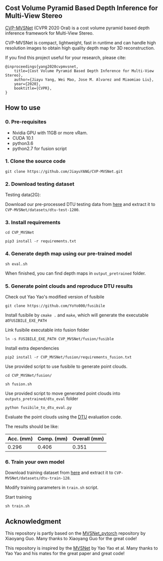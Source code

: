 ## Cost Volume Pyramid Based Depth Inference for Multi-View Stereo

[CVP-MVSNet](https://arxiv.org/abs/1912.08329) (CVPR 2020 Oral) is a cost volume pyramid based depth inference framework for Multi-View Stereo. 

CVP-MVSNet is compact, lightweight, fast in runtime and can  handle  high  resolution  images  to  obtain  high  quality depth map for 3D reconstruction.

If you find this project useful for your research, please cite:

```
@inproceedings{yang2020cvpmvsnet,
    title={Cost Volume Pyramid Based Depth Inference for Multi-View Stereo},
    author={Jiayu Yang, Wei Mao, Jose M. Alvarez and Miaomiao Liu},
    year={2020},
    booktitle={CVPR},
}
```

## How to use

### 0. Pre-requisites

* Nvidia GPU with 11GB or more vRam.
* CUDA 10.1
* python3.6
* python2.7 for fusion script

### 1. Clone the source code

`git clone https://github.com/JiayuYANG/CVP-MVSNet.git`

### 2. Download testing dataset

Testing data(2G):

Download our pre-processed DTU testing data from [here](https://drive.google.com/file/d/1rX0EXlUL4prRxrRu2DgLJv2j7-tpUD4D/view?usp=sharing) and extract it to `CVP-MVSNet/datasets/dtu-test-1200`.

### 3. Install requirements

`cd CVP_MVSNet`

`pip3 install -r requirements.txt`

### 4. Generate depth map using our pre-trained model

`sh eval.sh`

When finished, you can find depth maps in `output_pretrained` folder.

### 5. Generate point clouds and reproduce DTU results


Check out Yao Yao's modified version of fusibile

`git clone https://github.com/YoYo000/fusibile`

Install fusibile by `cmake .` and `make`, which will generate the executable at`FUSIBILE_EXE_PATH`

Link fusibile executable into fusion folder 

`ln -s FUSIBILE_EXE_PATH CVP_MVSNet/fusion/fusible`

Install extra dependencies

`pip2 install -r CVP_MVSNet/fusion/requirements_fusion.txt`

Use provided script to use fusibile to generate point clouds. 

`cd CVP_MVSNet/fusion/`

`sh fusion.sh`

Use provided script to move generated point clouds into `outputs_pretrained/dtu_eval` folder

`python fusibile_to_dtu_eval.py`

Evaluate the point clouds using the [DTU](http://roboimagedata.compute.dtu.dk/?page_id=36) evaluation code.

The results should be like:

| Acc. (mm) | Comp. (mm) | Overall (mm) |
|-----------|------------|--------------|
| 0.296     | 0.406      | 0.351        |

### 6. Train your own model

Download training dataset from [here](https://drive.google.com/file/d/1_Nuud3lRGaN_DOkeTNOvzwxYa2z2YRbX/view?usp=sharing) and extract it to `CVP-MVSNet/datasets/dtu-train-128`.

Modify training parameters in `train.sh` script.

Start training

`sh train.sh`


## Acknowledgment

This repository is partly based on the [MVSNet_pytorch](https://github.com/xy-guo/MVSNet_pytorch) repository by Xiaoyang Guo. Many thanks to Xiaoyang Guo for the great code!

This repository is inspired by the [MVSNet](https://github.com/YoYo000/MVSNet) by Yao Yao et al. Many thanks to Yao Yao and his mates for the great paper and great code! 
